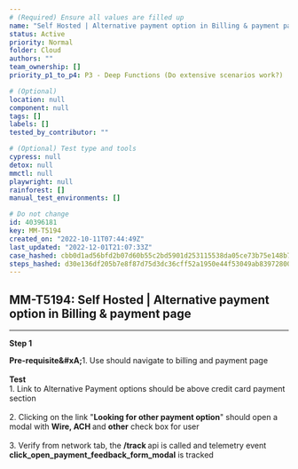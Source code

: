 ```yaml
---
# (Required) Ensure all values are filled up
name: "Self Hosted | Alternative payment option in Billing & payment page"
status: Active
priority: Normal
folder: Cloud
authors: ""
team_ownership: []
priority_p1_to_p4: P3 - Deep Functions (Do extensive scenarios work?)

# (Optional)
location: null
component: null
tags: []
labels: []
tested_by_contributor: ""

# (Optional) Test type and tools
cypress: null
detox: null
mmctl: null
playwright: null
rainforest: []
manual_test_environments: []

# Do not change
id: 40396181
key: MM-T5194
created_on: "2022-10-11T07:44:49Z"
last_updated: "2022-12-01T21:07:33Z"
case_hashed: cbb0d1ad56bfd2b07d60b55c2bd5901d253115538da05ce73b75e148b7971dcb177e1fa5543d6f4b55c57075a3e8682a
steps_hashed: d30e136df205b7e8f87d75d3dc36cff52a1950e44f53049ab8397280010b2485a884a056b160565f3fa77c6d4e13bf03
---
```


<!-- (Auto-generated) Based on frontmatter's "key" and "name" -->

## MM-T5194: Self Hosted | Alternative payment option in Billing & payment page

---

**Step 1**

**Pre-requisite\&#xA;**&#x31;. Use should navigate to billing and payment page\
\
**Test**\
1\. Link to Alternative Payment options should be above credit card payment section\
\
2\. Clicking on the link "**Looking for other payment option**" should open a modal with **Wire, ACH&#xA0;**&#x61;nd **other** check box for user\
\
3\. Verify from network tab, the **/track&#xA0;**&#x61;pi is called and telemetry event **click\_open\_payment\_feedback\_form\_modal** is tracked
